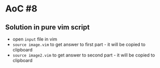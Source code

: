 # AoC #8

## Solution in pure vim script

- open `input` file in vim
- `source image.vim` to get answer to first part - it will be copied to clipboard
- `source image2.vim` to get answer to second part - it will be copied to clipboard
